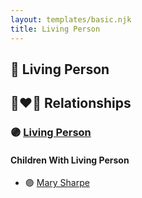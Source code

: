 ```yaml
---
layout: templates/basic.njk
title: Living Person
---
```

## 🔵 Living Person

## 👩‍❤️‍👨 Relationships

### 🟣 [Living Person](/people/9/96496385)

#### Children With Living Person
* 🟣 [Mary Sharpe](/people/1/10735316)